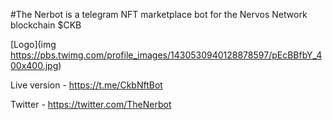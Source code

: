 
#The Nerbot is a telegram NFT marketplace bot for the Nervos Network blockchain $CKB

[Logo](img https://pbs.twimg.com/profile_images/1430530940128878597/pEcBBfbY_400x400.jpg)


Live version - https://t.me/CkbNftBot

Twitter - https://twitter.com/TheNerbot
